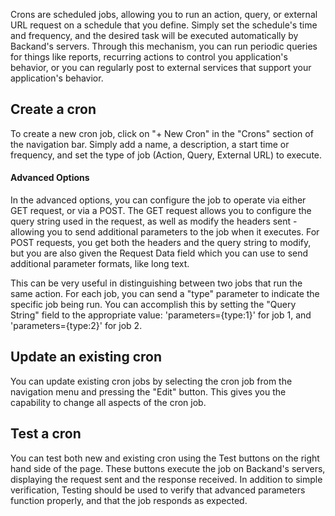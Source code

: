 Crons are scheduled jobs, allowing you  to run an action, query, or external URL request on a schedule that you define. Simply set the schedule's time and frequency, and the desired task will be executed automatically by Backand's servers. Through this mechanism, you can run periodic queries for things like reports, recurring actions to control you application's behavior, or you can regularly post to external services that support your application's behavior.

## Create a cron

To create a new cron job, click on "+ New Cron" in the "Crons" section of the navigation bar. Simply add a name, a description, a start time or frequency, and set the type of job (Action, Query, External URL) to execute.

#### Advanced Options

In the advanced options, you can configure the job to operate via either GET request, or via a POST. The GET request allows you to configure the query string used in the request, as well as modify the headers sent - allowing you to send additional parameters to the job when it executes. For POST requests, you get both the headers and the query string to modify, but you are also given the Request Data field which you can use to send additional parameter formats, like long text.

This can be very useful in distinguishing between two jobs that run the same action. For each job, you can send a "type" parameter to indicate the specific job being run. You can accomplish this by setting the "Query String" field to the appropriate value: 'parameters={type:1}' for job 1, and 'parameters={type:2}' for job 2.

## Update an existing cron

You can update existing cron jobs by selecting the cron job from the navigation menu and pressing the "Edit" button. This gives you the capability to change all aspects of the cron job.

## Test a cron

You can test both new and existing cron using the Test buttons on the right hand side of the page. These buttons execute the job on Backand's servers, displaying the request sent and the response received. In addition to simple verification, Testing should be used to verify that advanced parameters function properly, and that the job responds as expected.
